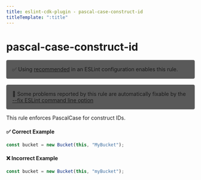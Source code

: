```yaml
---
title: eslint-cdk-plugin - pascal-case-construct-id
titleTemplate: ":title"
---
```


# pascal-case-construct-id

<div style="margin-top: 16px; background-color: #595959; padding: 16px; border-radius: 4px;">
  ✅ Using
  <a href="/rules/#recommended-rules">recommended</a>
  in an ESLint configuration enables this rule.
</div>

<div style="margin-top: 16px; background-color: #595959; padding: 16px; border-radius: 4px;">
  🔧 Some problems reported by this rule are automatically fixable by the
  <a href="https://eslint.org/docs/latest/use/command-line-interface#--fix">
    --fix ESLint command line option
  </a>
</div>

This rule enforces PascalCase for construct IDs.

#### ✅ Correct Example

```ts
const bucket = new Bucket(this, "MyBucket");
```

#### ❌ Incorrect Example

```ts
const bucket = new Bucket(this, "myBucket");
```
